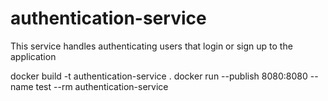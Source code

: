 # authentication-service
This service handles authenticating users that login or sign up to the application

docker build -t authentication-service .
docker run --publish 8080:8080 --name test --rm authentication-service
